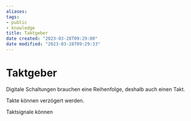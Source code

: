 ```yaml
---
aliases: 
tags: 
- public
- knowledge
title: Taktgeber
date created: "2023-03-28T09:29:00"
date modified: "2023-03-28T09:29:33"
---
```


# Taktgeber
Digitale Schaltungen brauchen eine Reihenfolge, deshalb auch einen Takt.

Takte können verzögert werden.

Taktsignale können
